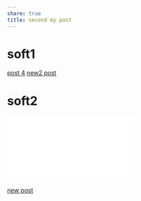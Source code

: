 ```yaml
---
share: true
title: second my post
---
```



# soft1

[post 4](second%20my%20post.md)
[new2 post](./wiki2/post%20G3.md)

# soft2

![new post](./wiki2/post%20G3.md#top1)

[new post](./wiki2/post%20G3.md#top1)




